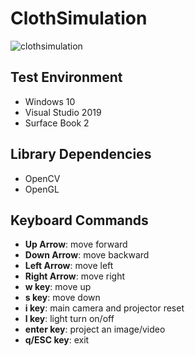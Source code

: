 # ClothSimulation

![clothsimulation](https://user-images.githubusercontent.com/17864157/65690894-e4406b80-e0aa-11e9-8779-abcbe88b61c3.gif)

  
## Test Environment
  * Windows 10
  * Visual Studio 2019
  * Surface Book 2
  
## Library Dependencies
  * OpenCV
  * OpenGL

## Keyboard Commands
  * **Up Arrow**: move forward
  * **Down Arrow**: move backward
  * **Left Arrow**: move left
  * **Right Arrow**: move right
  * **w key**: move up
  * **s key**: move down
  * **i key**: main camera and projector reset
  * **l key**: light turn on/off
  * **enter key**: project an image/video
  * **q/ESC key**: exit
